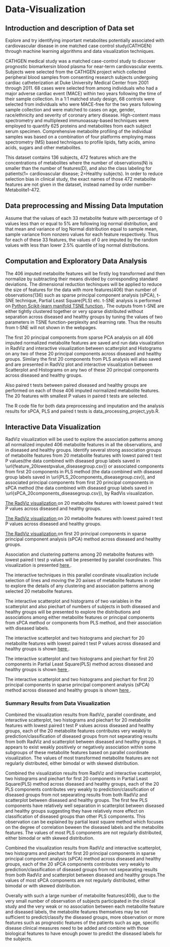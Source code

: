 # Data-Visualization

## Introduction and description of Data set 
Explore and try identifying important metabolites potentially associated with cardiovascular disease in one matched case control study(CATHGEN) through machine learning algorithms and data visualization techniques.


CATHGEN medical study was a matched case-control study to discover prognostic biomarkersin blood plasma for near-term cardiovascular events. Subjects were selected from the CATHGEN project which collected peripheral blood samples from consenting research subjects undergoing cardiac catheterization at Duke University Medical Center from 2001 through 2011.  68 cases were selected from among individuals who had a major adverse cardiac event (MACE) within two years following the time of their sample collection. In a 1:1 matched study design, 68 controls were selected from individuals who were MACE-free for the two years following sample collection and were matched to cases on age, gender, race/ethnicity and severity of coronary artery disease. High-content mass spectrometry and multiplexed immunoassay-based techniques were employed to quantify 625 proteins and metabolites from each subject serum specimen. Comprehensive metabolite profiling of the individual samples was based on a combination of four platforms employing mass spectrometry (MS) based techniques to profile lipids, fatty acids, amino acids, sugars and other metabolites. 


This dataset contains 136 subjects, 472 features which are the concentrations of metabolites where the number of observations(N) is smaller than the number of features(D), and also the class labeling for patients(1= cardiovascular disease; 2=Healthy subjects). In order to reduce selection bias in clinical study, the exact names of those 472 metabolite features are not given in the dataset, instead named by order number-Metabolite1-472.


## Data preprocessing and Missing Data Imputation


Assume that the values of each 33 metabolite feature with percentage of 0 values less than or equal to 5% are following log normal distribution, and that mean and variance of log Normal distribution equal to sample mean, sample variance from nonzero values for each feature respectively. Thus for each of these 33 features, the values of 0 are imputed by the random values with less than lower 2.5% quantile of log normal distributions.


## Computation and Exploratory Data Analysis

The 406 imputed metabolite features will be firstly log transformed and then normalize by subtracting their means divided by corresponding standard deviations. The dimensional reduction techinques will be applied to reduce the size of features for the data with more features(406) than number of observations(136) such as sparse principal component analysis (sPCA), t-SNE technique, Partial Least Square(PLS) etc. t-SNE analysis is performed on <a href="http://scikit-learn.org/stable/modules/generated/sklearn.manifold.TSNE.html"> Python Scikit-learn manifold TSNE function </a>. The outputs from t-SNE are either tightly clustered together or very sparse distributed without separation across diseased and healthy groups by tuning the values of two parameters in TSNE function-perplexity and learning rate. Thus the results from t-SNE will not shown in the webpages.

The first 20 principal components from sparse PCA analysis on all 406 imputed normalized metabolite features are saved and run data visualzation in RadViz and interactive visualization between scatterplot and Histograms on any two of these 20 principal components across diseased and healthy groups. Similary the first 20 components from PLS analysis will also saved and are presented in RadViz plot and interactive visualization between Scatterplot and Histograms on any two of these 20 principal components across diseased and healthy groups.

Also paired t tests between paired diseased and healthy groups are performed on each of those 406 imputed normalized metabolite features. The 20 features with smallest P values in paired t tests are selected. 

The R code file for both data preprocessing and imputation and the analysis results for sPCA, PLS and paired t tests is data_processing_project_yyb.R.


## Interactive Data Visualization


RadViz visualization will be used to explore the association patterns among all normalized imputed 406 metabolite features in all the observations, and in diseased and healthy groups. Identify several strong association groups of metabolite features from 20 metabolite features with lowest paired t test P values(the data combined with diseased group labels saved in \url{feature_20lowestpvalue_diseasegroup.csv}) or associated components from first 20 components in PLS method (the data combined with diseased group labels saved in \url{PLS_20components_diseasegroup.csv}), and associated principal components from first 20 principal components in sPCA method (the data combined with diseased group labels saved in \url{sPCA_20components_diseasegroup.csv}), by RadVis visualization.

<a href="http://www-edlab.cs.umass.edu/~yyao/Radviz_feature_20lowestpvalue.html"> The RadViz visualization </a> on 20 metabolite features with lowest paired t test P values across diseased and healthy groups.


<a href="http://www-edlab.cs.umass.edu/~yyao/Radviz_20components_pls.html"> The RadViz visualization </a> on 20 metabolite features with lowest paired t test P values across diseased and healthy groups.


<a href="http://www-edlab.cs.umass.edu/~yyao/Radviz_20components_sPCA.html"> The RadViz visualization </a>  on first 20 principal components in sparse principal component analysis (sPCA) method across diseased and healthy groups.


Association and clustering patterns among 20 metabolite features with lowest paired t test p values will be presented by parallel coordinates. This visualization is presented <a href="http://www-edlab.cs.umass.edu/~yyao/parallel_20features_ttest.html"> here </a>.


The interactive techniques in this parallel coordinate visualization include selection of lines and moving the 20 axises of metabolite features in order to explore the details of any clustering and association patterns among selected 20 metabolite features.


The interactive scatterplot and histograms of two variables in the scatterplot and also piechart of numbers of subjects in both diseased and healthy groups will be presented to explore the distributions and associations among either metabolite features or principal components from sPCA method or components from PLS method, and their association with diseased labels.


The interactive scatterplot and two histograms and piechart for 20 metabolite features with lowest paired t test P values across diseased and healthy groups is shown <a href="http://www-edlab.cs.umass.edu/~yyao/hist_scatter_20features_ttest.html"> here </a>.

The interactive scatterplot and two histograms and piechart for first 20 components in Partial Least Square(PLS) method across diseased and healthy groups is shown <a href="http://www-edlab.cs.umass.edu/~yyao/hist_scatter_20components_pls.html"> here </a>.


The interactive scatterplot and two histograms and piechart for first 20 principal components in sparse principal component analysis (sPCA) method across diseased and healthy groups is shown <a href="http://www-edlab.cs.umass.edu/~yyao/hist_scatter_20components_sPCA.html"> here </a>.



### Summary Results from Data Visualization


Combined the visualization results from RadViz, parallel coordinate, and interactive scatterplot, two histograms and piechart for 20 metabolite features with lowest paired t test P values across diseased and healthy groups, each of the 20 metabolite features contributes very weakly to prediction/classification of diseased groups from not sepearating results from both RadViz and scatterplot between diseased and healthy groups. It appears to exist weakly positively or negatively association within some subgroups of these metabolite features based on parallel coordinate visualization. The values of most transformed metabolite features are not regularly distributed, either bimodal or with skewed distribution.


Combined the visualization results from RadViz and interactive scatterplot, two histograms and piechart for first 20 components in Partial Least Square(PLS) method across diseased and healthy groups, each of the 20 PLS components contributes very weakly to prediction/classification of diseased groups from not sepearating results from both RadViz and scatterplot between diseased and healthy groups. The first few PLS components have relatively well separation in scatterplot between diseased and healthy groups suggesting they have relatively more effect on classification of diseased groups than other PLS components. This observation can be explained by partial least square method which focuses on the degree of correlation beween the diseased labels and the metabolite features. The values of most PLS components are not regularly distributed, either bimodal or with skewed distribution.


Combined the visualization results from RadViz and interactive scatterplot, two histograms and piechart for first 20 principal components in sparse principal component analysis (sPCA) method across diseased and healthy groups, each of the 20 sPCA components contributes very weakly to prediction/classification of diseased groups from not sepearating results from both RadViz and scatterplot between diseased and healthy groups.The values of most sPCA components are not regularly distributed, either bimodal or with skewed distribution.


Overally with such a large number of metabolite features(406), due to the very small number of observation of subjects participated in the clinical study and the very weak or no association between each metabolite feature and diseased labels, the metabolite features themselves may be not sufficient to predict/classify the diseased groups, more observation or more features such as prognostic features of the patients such as age, specific disease clinical measures need to be added and combine with those biological features to have enough power to predict the diseased labels for the subjects.

